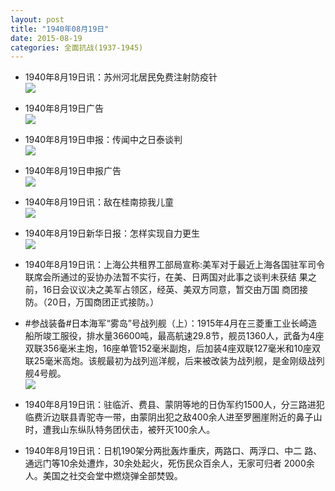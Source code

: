 ```yaml
---
layout: post
title: "1940年08月19日"
date: 2015-08-19
categories: 全面抗战(1937-1945)
---
```


<meta name="referrer" content="no-referrer" />

- 1940年8月19日讯：苏州河北居民免费注射防疫针 <br/><img src="https://ww4.sinaimg.cn/large/aca367d8jw1ev8br32poqj208o05w751.jpg" />

- 1940年8月19日广告 <br/><img src="https://ww2.sinaimg.cn/large/aca367d8jw1ev8a0q9f7ej209g0hgta3.jpg" />

- 1940年8月19日申报：传闻中之日泰谈判 <br/><img src="https://ww4.sinaimg.cn/large/aca367d8jw1ev88aa02jlj20sd0xstv3.jpg" />

- 1940年8月19日申报广告 <br/><img src="https://ww4.sinaimg.cn/large/aca367d8jw1ev86jv75v6j206g0h3dgu.jpg" />

- 1940年8月19日讯：敌在桂南掠我儿童 <br/><img src="https://ww3.sinaimg.cn/large/aca367d8jw1ev81ck45z4j208k06g3yx.jpg" />

- 1940年8月19日新华日报：怎样实现自力更生 <br/><img src="https://ww3.sinaimg.cn/large/aca367d8jw1ev7sodg3f4j21260hlq9p.jpg" />

- 1940年8月19日讯：上海公共租界工部局宣称:美军对于最近上海各国驻军司令 联席会所通过的妥协办法暂不实行，在美、日两国对此事之谈判未获结 果之前，16日会议议决之美军占领区，经英、美双方同意，暂交由万国 商团接防。（20日，万国商团正式接防。） 

- #参战装备#日本海军“雾岛”号战列舰（上）：1915年4月在三菱重工业长崎造船所竣工服役，排水量36600吨，最高航速29.8节，舰员1360人，武备为4座双联356毫米主炮，16座单管152毫米副炮，后加装4座双联127毫米和10座双联25毫米高炮。该舰最初为战列巡洋舰，后来被改装为战列舰，是金刚级战列舰4号舰。 <br/><img src="https://ww4.sinaimg.cn/large/aca367d8jw1ev7ox4t0d3j20m80h1q83.jpg" />

- 1940年8月19日讯：驻临沂、费县、蒙阴等地的日伪军约1500人，分三路进犯临费沂边联县青驼寺一带，由蒙阴出犯之敌400余人进至罗圈崖附近的鼻子山时，遭我山东纵队特务团伏击，被歼灭100余人。 

- 1940年8月19日讯：日机190架分两批轰炸重庆，两路口、两浮口、中二 路、通远门等10余处遭炸，30余处起火，死伤民众百余人，无家可归者 2000余人。美国之社交会堂中燃烧弹全部焚毁。 

